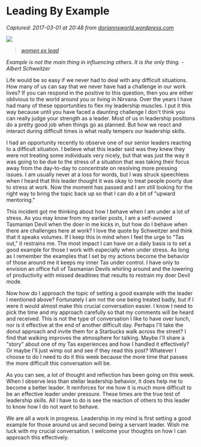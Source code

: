 # Leading By Example

_Captured: 2017-03-01 at 20:48 from [doriannsworld.wordpress.com](https://doriannsworld.wordpress.com/2012/11/14/leading-by-example/)_

![](https://doriannsworld.files.wordpress.com/2012/11/women-ex-lead.jpg)

> _[women ex lead](https://doriannsworld.files.wordpress.com/2012/11/women-ex-lead.jpg)_

_Example is not the main thing in influencing others. It is the only thing. - Albert Schweitzer_

Life would be so easy if we never had to deal with any difficult situations. How many of us can say that we never have had a challenge in our work lives? If you can respond in the positive to this question, then you are either oblivious to the world around you or living in Nirvana. Over the years I have had many of these opportunities to flex my leadership muscles. I put it this way because until you have faced a daunting challenge I don't think you can really judge your strength as a leader. Most of us in leadership positions do a pretty good job when things go as planned. But how we react and interact during difficult times is what really tempers our leadership skills.

I had an opportunity recently to observe one of our senior leaders reacting to a difficult situation. I believe what this leader said was they knew they were not treating some individuals very nicely, but that was just the way it was going to be due to the stress of a situation that was taking their focus away from the day-to-day to concentrate on resolving more pressing issues. I am usually never at a loss for words, but I was struck speechless when I heard that this leader thought it was okay to treat people poorly due to stress at work. Now the moment has passed and I am still looking for the right way to bring the topic back up so that I can do a bit of "upward mentoring."

This incident got me thinking about how I behave when I am under a lot of stress. As you may know from my earlier posts, I am a self-avowed Tasmanian Devil when the doer in me kicks in, but how do I behave when there are challenges here at work? I love the quote by Schweitzer and think that it speaks volumes. If I keep this in mind when I feel the urge to "Tas out," it restrains me. The most impact I can have on a daily basis is to set a good example for those I work with especially when under stress. As long as I remember the examples that I set by my actions become the behavior of those around me it keeps my inner Tas under control. I have only to envision an office full of Tasmanian Devils whirling around and the lowering of productivity with missed deadlines that results to restrain my doer Devil mode.

Now how do I approach the topic of setting a good example with the leader I mentioned above? Fortunately I am not the one being treated badly, but if I were it would almost make this crucial conversation easier. I know I need to pick the time and my approach carefully so that my comments will be heard and received. This is not the type of conversation I like to have over lunch, nor is it effective at the end of another difficult day. Perhaps I'll take the donut approach and invite them for a Starbucks walk across the street? I find that walking improves the atmosphere for talking. Maybe I'll share a "story" about one of my Tas experiences and how I handled it effectively? Or maybe I'll just wimp out and see if they read this post? Whatever I choose to do I need to do it this week because the more time that passes the more difficult this conversation will be.

As you can see, a lot of thought and reflection has been going on this week. When I observe less than stellar leadership behavior, it does help me to become a better leader. It reinforces for me how it is much more difficult to be an effective leader under pressure. These times are the true test of leadership skills. All I have to do is see the reaction of others to this leader to know how I do not want to behave.

We are all a work in progress. Leadership in my mind is first setting a good example for those around us and second being a servant leader. Wish me luck with my crucial conversation. I welcome your thoughts on how I can approach this effectively.

